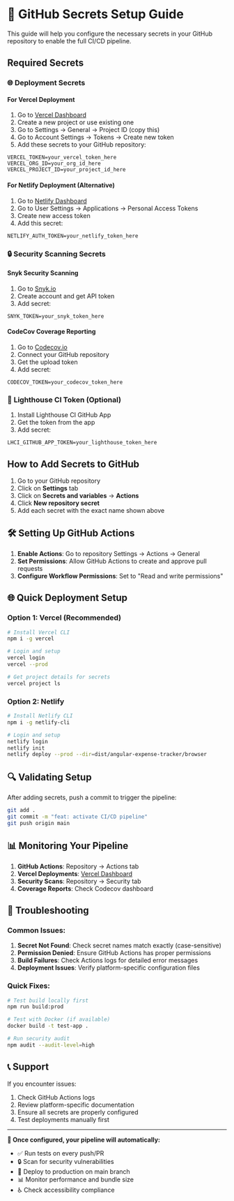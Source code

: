 # 🔐 GitHub Secrets Setup Guide

This guide will help you configure the necessary secrets in your GitHub repository to enable the full CI/CD pipeline.

## Required Secrets

### 🌐 **Deployment Secrets**

#### For Vercel Deployment
1. Go to [Vercel Dashboard](https://vercel.com/dashboard)
2. Create a new project or use existing one
3. Go to Settings → General → Project ID (copy this)
4. Go to Account Settings → Tokens → Create new token
5. Add these secrets to your GitHub repository:

```
VERCEL_TOKEN=your_vercel_token_here
VERCEL_ORG_ID=your_org_id_here  
VERCEL_PROJECT_ID=your_project_id_here
```

#### For Netlify Deployment (Alternative)
1. Go to [Netlify Dashboard](https://app.netlify.com/)
2. Go to User Settings → Applications → Personal Access Tokens
3. Create new access token
4. Add this secret:

```
NETLIFY_AUTH_TOKEN=your_netlify_token_here
```

### 🔒 **Security Scanning Secrets**

#### Snyk Security Scanning
1. Go to [Snyk.io](https://snyk.io/)
2. Create account and get API token
3. Add secret:

```
SNYK_TOKEN=your_snyk_token_here
```

#### CodeCov Coverage Reporting
1. Go to [Codecov.io](https://codecov.io/)
2. Connect your GitHub repository
3. Get the upload token
4. Add secret:

```
CODECOV_TOKEN=your_codecov_token_here
```

### 🚀 **Lighthouse CI Token (Optional)**
1. Install Lighthouse CI GitHub App
2. Get the token from the app
3. Add secret:

```
LHCI_GITHUB_APP_TOKEN=your_lighthouse_token_here
```

## How to Add Secrets to GitHub

1. Go to your GitHub repository
2. Click on **Settings** tab
3. Click on **Secrets and variables** → **Actions**
4. Click **New repository secret**
5. Add each secret with the exact name shown above

## 🛠️ Setting Up GitHub Actions

1. **Enable Actions**: Go to repository Settings → Actions → General
2. **Set Permissions**: Allow GitHub Actions to create and approve pull requests
3. **Configure Workflow Permissions**: Set to "Read and write permissions"

## 🌐 Quick Deployment Setup

### Option 1: Vercel (Recommended)
```bash
# Install Vercel CLI
npm i -g vercel

# Login and setup
vercel login
vercel --prod

# Get project details for secrets
vercel project ls
```

### Option 2: Netlify
```bash
# Install Netlify CLI  
npm i -g netlify-cli

# Login and setup
netlify login
netlify init
netlify deploy --prod --dir=dist/angular-expense-tracker/browser
```

## 🔍 Validating Setup

After adding secrets, push a commit to trigger the pipeline:

```bash
git add .
git commit -m "feat: activate CI/CD pipeline"
git push origin main
```

## 📊 Monitoring Your Pipeline

1. **GitHub Actions**: Repository → Actions tab
2. **Vercel Deployments**: [Vercel Dashboard](https://vercel.com/dashboard)
3. **Security Scans**: Repository → Security tab
4. **Coverage Reports**: Check Codecov dashboard

## 🚨 Troubleshooting

### Common Issues:

1. **Secret Not Found**: Check secret names match exactly (case-sensitive)
2. **Permission Denied**: Ensure GitHub Actions has proper permissions
3. **Build Failures**: Check Actions logs for detailed error messages
4. **Deployment Issues**: Verify platform-specific configuration files

### Quick Fixes:

```bash
# Test build locally first
npm run build:prod

# Test with Docker (if available)
docker build -t test-app .

# Run security audit
npm audit --audit-level=high
```

## 📞 Support

If you encounter issues:
1. Check GitHub Actions logs
2. Review platform-specific documentation
3. Ensure all secrets are properly configured
4. Test deployments manually first

---

**🎉 Once configured, your pipeline will automatically:**
- ✅ Run tests on every push/PR
- 🔒 Scan for security vulnerabilities  
- 🚀 Deploy to production on main branch
- 📊 Monitor performance and bundle size
- ♿ Check accessibility compliance